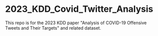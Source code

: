 # 2023_KDD_Covid_Twitter_Analysis

This repo is for the 2023 KDD paper "Analysis of COVID-19 Offensive Tweets and Their Targets" and related dataset.
